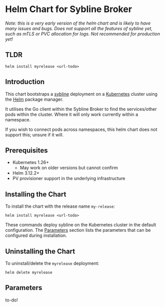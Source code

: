 # Helm Chart for Sybline Broker

*Note: this is a very early version of the helm chart and is likely to have many issues and bugs. Does not support all the features of sybline yet, such as mTLS or PVC allocation for logs. Not recommended for production yet!*

## TLDR

```console
helm install myrelease <url-todo>
```

## Introduction

This chart bootstraps a [sybline](https://github.com/GreedyKomodoDragon/Sybline) deployment on a [Kubernetes](https://kubernetes.io) cluster using the [Helm](https://helm.sh) package manager.

It utilises the Go client within the Sybline Broker to find the services/other pods within the cluster. Where it will only work currently within a namespace.

If you wish to connect pods across namespaces, this helm chart does not support this; unsure if it will.


## Prerequisites

- Kubernetes 1.26+
    - May work on older versions but cannot confirm
- Helm 3.12.2+
- PV provisioner support in the underlying infrastructure

## Installing the Chart

To install the chart with the release name `my-release`:

```console
helm install myrelease <url-todo>
```

These commands deploy sybline on the Kubernetes cluster in the default configuration. The [Parameters](#parameters) section lists the parameters that can be configured during installation.

## Uninstalling the Chart

To uninstall/delete the `myrelease` deployment:

```console
helm delete myrelease
```

## Parameters

to-do!